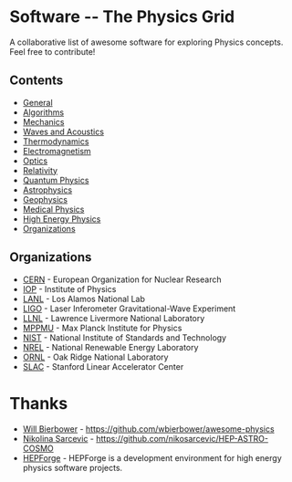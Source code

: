 # Software -- The Physics Grid

A collaborative list of awesome software for exploring Physics concepts. Feel free to contribute!

## Contents

- [General](general.md)
- [Algorithms](algorithms.md)
- [Mechanics](mechanics.md)
- [Waves and Acoustics](waves-and-acoustics.md)
- [Thermodynamics](thermodynamics.md)
- [Electromagnetism](electromagnetism.md)
- [Optics](optics.md)
- [Relativity](relativity.md)
- [Quantum Physics](quantum-physics.md)
- [Astrophysics](astrophysics.md)
- [Geophysics](geophysics.md)
- [Medical Physics](medical-physics.md)
- [High Energy Physics](high-energy-physics.md)
- [Organizations](#organizations)

## Organizations

- [CERN](https://github.com/CERN) - European Organization for Nuclear Research
- [IOP](https://github.com/Institute-of-Physics) - Institute of Physics
- [LANL](https://github.com/lanl) - Los Alamos National Lab
- [LIGO](https://github.com/lscsoft) - Laser Inferometer Gravitational-Wave Experiment
- [LLNL](https://github.com/LLNL) - Lawrence Livermore National Laboratory
- [MPPMU](https://github.com/mppmu) - Max Planck Institute for Physics
- [NIST](https://github.com/usnistgov) - National Institute of Standards and Technology
- [NREL](https://github.com/NREL) - National Renewable Energy Laboratory
- [ORNL](https://github.com/ORNL) - Oak Ridge National Laboratory
- [SLAC](https://github.com/SLAC) - Stanford Linear Accelerator Center

# Thanks

- [Will Bierbower](https://github.com/wbierbower) - https://github.com/wbierbower/awesome-physics
- [Nikolina Sarcevic](https://github.com/nikosarcevic) - https://github.com/nikosarcevic/HEP-ASTRO-COSMO
- [HEPForge](https://hepforge.org/projects) - HEPForge is a development environment for high energy physics software projects.
